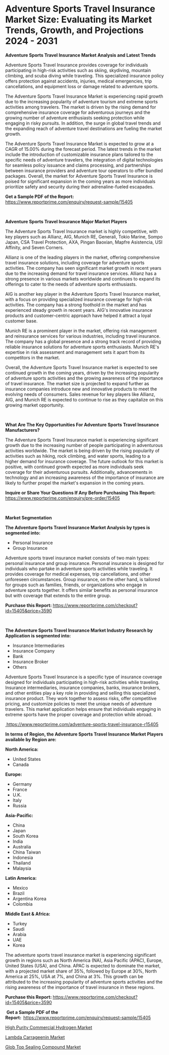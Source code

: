 <p><h1>Adventure Sports Travel Insurance Market Size: Evaluating its Market Trends, Growth, and Projections 2024 - 2031</h1></p><p><strong>Adventure Sports Travel Insurance Market Analysis and Latest Trends</strong></p>
<p><p>Adventure Sports Travel Insurance provides coverage for individuals participating in high-risk activities such as skiing, skydiving, mountain climbing, and scuba diving while traveling. This specialized insurance policy offers protection against accidents, injuries, medical emergencies, trip cancellations, and equipment loss or damage related to adventure sports.</p><p>The Adventure Sports Travel Insurance Market is experiencing rapid growth due to the increasing popularity of adventure tourism and extreme sports activities among travelers. The market is driven by the rising demand for comprehensive insurance coverage for adventurous journeys and the growing number of adventure enthusiasts seeking protection while engaging in risky pursuits. In addition, the surge in global travel trends and the expanding reach of adventure travel destinations are fueling the market growth.</p><p>The Adventure Sports Travel Insurance Market is expected to grow at a CAGR of 15.00% during the forecast period. The latest trends in the market include the introduction of customizable insurance plans tailored to the specific needs of adventure travelers, the integration of digital technologies for seamless policy issuance and claims processing, and partnerships between insurance providers and adventure tour operators to offer bundled packages. Overall, the market for Adventure Sports Travel Insurance is poised for significant expansion in the coming years as more individuals prioritize safety and security during their adrenaline-fueled escapades.</p></p>
<p><strong>Get a Sample PDF of the Report:&nbsp;</strong> <a href="https://www.reportprime.com/enquiry/request-sample/15405">https://www.reportprime.com/enquiry/request-sample/15405</a></p>
<p>&nbsp;</p>
<p><strong>Adventure Sports Travel Insurance Major Market Players</strong></p>
<p><p>The Adventure Sports Travel Insurance market is highly competitive, with key players such as Allianz, AIG, Munich RE, Generali, Tokio Marine, Sompo Japan, CSA Travel Protection, AXA, Pingan Baoxian, Mapfre Asistencia, USI Affinity, and Seven Corners. </p><p>Allianz is one of the leading players in the market, offering comprehensive travel insurance solutions, including coverage for adventure sports activities. The company has seen significant market growth in recent years due to the increasing demand for travel insurance services. Allianz has a strong presence in various markets worldwide and continues to expand its offerings to cater to the needs of adventure sports enthusiasts.</p><p>AIG is another key player in the Adventure Sports Travel Insurance market, with a focus on providing specialized insurance coverage for high-risk activities. The company has a strong foothold in the market and has experienced steady growth in recent years. AIG's innovative insurance products and customer-centric approach have helped it attract a loyal customer base.</p><p>Munich RE is a prominent player in the market, offering risk management and reinsurance services for various industries, including travel insurance. The company has a global presence and a strong track record of providing reliable insurance solutions for adventure sports enthusiasts. Munich RE's expertise in risk assessment and management sets it apart from its competitors in the market.</p><p>Overall, the Adventure Sports Travel Insurance market is expected to see continued growth in the coming years, driven by the increasing popularity of adventure sports activities and the growing awareness of the importance of travel insurance. The market size is projected to expand further as insurance companies introduce new and innovative products to meet the evolving needs of consumers. Sales revenue for key players like Allianz, AIG, and Munich RE is expected to continue to rise as they capitalize on this growing market opportunity.</p></p>
<p>&nbsp;</p>
<p><strong>What Are The Key Opportunities For Adventure Sports Travel Insurance Manufacturers?</strong></p>
<p><p>The Adventure Sports Travel Insurance market is experiencing significant growth due to the increasing number of people participating in adventurous activities worldwide. The market is being driven by the rising popularity of activities such as hiking, rock climbing, and water sports, leading to a higher demand for insurance coverage. The future outlook for this market is positive, with continued growth expected as more individuals seek coverage for their adventurous pursuits. Additionally, advancements in technology and an increasing awareness of the importance of insurance are likely to further propel the market's expansion in the coming years.</p></p>
<p><strong>Inquire or Share Your Questions If Any Before Purchasing This Report:</strong> <a href="https://www.reportprime.com/enquiry/pre-order/15405">https://www.reportprime.com/enquiry/pre-order/15405</a></p>
<p>&nbsp;</p>
<p><strong>Market Segmentation</strong></p>
<p><strong>The Adventure Sports Travel Insurance Market Analysis by types is segmented into:</strong></p>
<p><ul><li>Personal Insurance</li><li>Group Insurance</li></ul></p>
<p><p>Adventure sports travel insurance market consists of two main types: personal insurance and group insurance. Personal insurance is designed for individuals who partake in adventure sports activities while traveling. It provides coverage for medical expenses, trip cancellations, and other unforeseen circumstances. Group insurance, on the other hand, is tailored for groups such as families, friends, or organizations who engage in adventure sports together. It offers similar benefits as personal insurance but with coverage that extends to the entire group.</p></p>
<p><strong>Purchase this Report:&nbsp;</strong><a href="https://www.reportprime.com/checkout?id=15405&price=3590">https://www.reportprime.com/checkout?id=15405&price=3590</a></p>
<p>&nbsp;</p>
<p><strong>The Adventure Sports Travel Insurance Market Industry Research by Application is segmented into:</strong></p>
<p><ul><li>Insurance Intermediaries</li><li>Insurance Company</li><li>Bank</li><li>Insurance Broker</li><li>Others</li></ul></p>
<p><p>Adventure Sports Travel Insurance is a specific type of insurance coverage designed for individuals participating in high-risk activities while traveling. Insurance intermediaries, insurance companies, banks, insurance brokers, and other entities play a key role in providing and selling this specialized insurance product. They work together to assess risks, offer competitive pricing, and customize policies to meet the unique needs of adventure travelers. This market application helps ensure that individuals engaging in extreme sports have the proper coverage and protection while abroad.</p></p>
<p><a href="https://www.reportprime.com/adventure-sports-travel-insurance-r15405">&nbsp;https://www.reportprime.com/adventure-sports-travel-insurance-r15405</a></p>
<p><strong>In terms of Region, the Adventure Sports Travel Insurance Market Players available by Region are:</strong></p>
<p>
    <p> <strong> North America: </strong>
        <ul>
            <li>United States</li>
            <li>Canada</li>
        </ul>
        </p> 
    <p> <strong> Europe: </strong>
        <ul>
            <li>Germany</li>
            <li>France</li>
            <li>U.K.</li>
            <li>Italy</li>
            <li>Russia</li>
        </ul>
        </p> 
    <p> <strong> Asia-Pacific: </strong>
        <ul>
            <li>China</li>
            <li>Japan</li>
            <li>South Korea</li>
            <li>India</li>
            <li>Australia</li>
            <li>China Taiwan</li>
            <li>Indonesia</li>
            <li>Thailand</li>
            <li>Malaysia</li>
        </ul>
        </p> 
    <p> <strong> Latin America: </strong>
        <ul>
            <li>Mexico</li>
            <li>Brazil</li>
            <li>Argentina Korea</li>
            <li>Colombia</li>
        </ul>
        </p> 
    <p> <strong> Middle East & Africa: </strong>
        <ul>
            <li>Turkey</li>
            <li>Saudi</li>
            <li>Arabia</li>
            <li>UAE</li>
            <li>Korea</li>
        </ul>
    </p>
    </p>
<p><p>The adventure sports travel insurance market is experiencing significant growth in regions such as North America (NA), Asia Pacific (APAC), Europe, United States (USA), and China. APAC is expected to dominate the market, with a projected market share of 35%, followed by Europe at 30%, North America at 25%, USA at 7%, and China at 3%. This growth can be attributed to the increasing popularity of adventure sports activities and the rising awareness of the importance of travel insurance in these regions.</p></p>
<p><strong>Purchase this Report: </strong><a href="https://www.reportprime.com/checkout?id=15405&price=3590">https://www.reportprime.com/checkout?id=15405&price=3590</a></p>
<p>&nbsp;<strong>Get a Sample PDF of the Report:&nbsp;&nbsp;</strong><a href="https://www.reportprime.com/enquiry/request-sample/15405">https://www.reportprime.com/enquiry/request-sample/15405</a></p>
<p><strong></strong></p>
<p><p><a href="https://www.linkedin.com/pulse/high-purity-commercial-hydrogen-market-furnish-information-lzbje?trackingId=xUjxEmdLWBrtXIYDvUdmWg%3D%3D">High Purity Commercial Hydrogen Market</a></p><p><a href="https://www.linkedin.com/pulse/global-lambda-carrageenin-market-size-trends-insights-projections-iowie?trackingId=b%2FmVuE7TXUTOu6lsHZZUsQ%3D%3D">Lambda Carrageenin Market</a></p><p><a href="https://www.linkedin.com/pulse/glob-top-sealing-compound-market-size-trends-growth-outlook-2dzoe?trackingId=90C1%2F%2FOg%2FyJ%2B3g5lHXkTNg%3D%3D">Glob Top Sealing Compound Market</a></p></p>